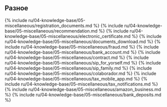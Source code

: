 ## Разное

{% include ru/04-knowledge-base/05-miscellaneous/registration_documents.md %}
{% include ru/04-knowledge-base/05-miscellaneous/recommendation.md %}
{% include ru/04-knowledge-base/05-miscellaneous/electronic_certificate.md %}
{% include ru/04-knowledge-base/05-miscellaneous/documents_download.md %}
{% include ru/04-knowledge-base/05-miscellaneous/fraud.md %}
{% include ru/04-knowledge-base/05-miscellaneous/bank_account.md %}
{% include ru/04-knowledge-base/05-miscellaneous/contract.md %}
{% include ru/04-knowledge-base/05-miscellaneous/sip_for_yorself.md %}
{% include ru/04-knowledge-base/05-miscellaneous/sip_family.md %}
{% include ru/04-knowledge-base/05-miscellaneous/colaborador.md %}
{% include ru/04-knowledge-base/05-miscellaneous/tax_mobile_app.md %}
{% include ru/04-knowledge-base/05-miscellaneous/tax_notifications.md %}
{% include ru/04-knowledge-base/05-miscellaneous/amazon_business.md %}
{% include ru/04-knowledge-base/05-miscellaneous/bank_deposits.md %}

